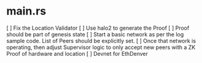 # main.rs

[ ] Fix the Location Validator
[ ] Use halo2 to generate the Proof
[ ] Proof should be part of genesis state
[ ] Start a basic network as per the log sample code. List of Peers should be explicitly set.
[ ] Once that network is operating, then adjust Supervisor logic to only accept new peers with a ZK Proof of hardware and location
[ ] Devnet for EthDenver
